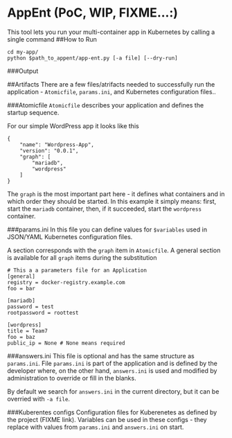 # AppEnt (PoC, WIP, FIXME...:)

This tool lets you run your multi-container app in Kubernetes by calling a single command
##How to Run
```
cd my-app/
python $path_to_appent/app-ent.py [-a file] [--dry-run]
```

###Output


##Artifacts
There are a few files/atrifacts needed to successfully run the application - `Atomicfile`, `params.ini`, and Kubernetes configuration files..

###Atomicfile
`Atomicfile` describes your application and defines the startup sequence.

For our simple WordPress app it looks like this

```
{
    "name": "Wordpress-App",
    "version": "0.0.1",
    "graph": [
        "mariadb",
        "wordpress"
    ]
}
```

The `graph` is the most important part here - it defines what containers and in which order they should be started. In this example it simply means: first, start the `mariadb` container, then, if it succeeded, start the `wordpress` container.

###params.ini
In this file you can define values for `$variables` used in JSON/YAML Kubernetes configuration files. 

A section corresponds with the `graph` item in `Atomicfile`. A general section is available for all `graph` items during the substitution

```
# This a a parameters file for an Application
[general]
registry = docker-registry.example.com
foo = bar

[mariadb]
password = test
rootpassword = roottest

[wordpress]
title = Team7
foo = baz
public_ip = None # None means required
```
###answers.ini
This file is optional and has the same structure as `params.ini`. File `params.ini` is part of the application and is defined by the developer where, on the other hand, `answers.ini` is used and modified by administration to override or fill in the blanks.

By default we search for `answers.ini` in the current directory, but it can be overried with `-a file`.

###Kuberentes configs
Configuration files for Kuberenetes as defined by the project (FIXME link). Variables can be used in these configs - they replace with values from `params.ini` and `answers.ini` on start.


